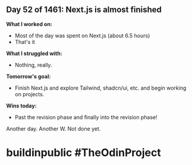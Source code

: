 ## Day 52 of 1461: Next.js is almost finished

**What I worked on:**

- Most of the day was spent on Next.js (about 6.5 hours)
- That's it

**What I struggled with:**

- Nothing, really.

**Tomorrow's goal:**

- Finish Next.js and explore Tailwind, shadcn/ui, etc. and begin working on projects.

**Wins today:**

- Past the revision phase and finally into the revision phase!

Another day. Another W. Not done yet.

# buildinpublic #TheOdinProject
